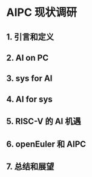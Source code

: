 # AIPC 现状调研

## 1. 引言和定义

## 2. AI on PC

## 3. sys for AI

## 4. AI for sys

## 5. RISC-V 的 AI 机遇

## 6. openEuler 和 AIPC

## 7. 总结和展望

